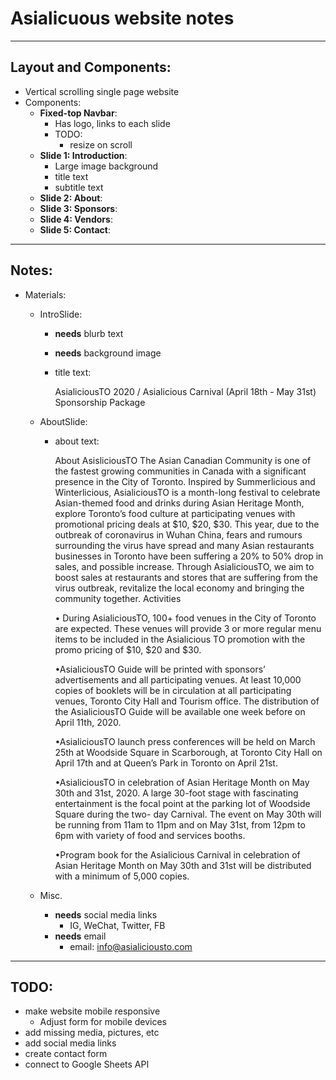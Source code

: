 # Asialicuous website notes

--------------------------------

## Layout and Components:

- Vertical scrolling single page website
- Components:
    - **Fixed-top Navbar**: 
        - Has logo, links to each slide
        - TODO:
            - resize on scroll
    - **Slide 1: Introduction**:    
        - Large image background
        - title text
        - subtitle text
    - **Slide 2: About**:
    - **Slide 3: Sponsors**:
    - **Slide 4: Vendors**:
    - **Slide 5: Contact**:

--------------------------------

## Notes:

- Materials:
    - IntroSlide:
        - **needs** blurb text
        - **needs** background image
        - title text:
        
            AsialiciousTO 2020 / Asialicious Carnival (April 18th - May 31st) Sponsorship Package

    - AboutSlide:
        - about text:

            About AsisliciousTO
            The Asian Canadian Community is one of the fastest growing communities in Canada with a significant presence in the City of Toronto.
            Inspired by Summerlicious and Winterlicious, AsialiciousTO is a month-long festival to celebrate Asian-themed food and drinks during Asian Heritage Month, explore Toronto’s food culture at participating venues with promotional pricing deals at $10, $20, $30.
            This year, due to the outbreak of coronavirus in Wuhan China, fears and rumours surrounding the virus have spread and many Asian restaurants businesses in Toronto have been suffering a 20% to 50% drop in sales, and possible increase. Through AsialiciousTO, we aim to boost sales at restaurants and stores that are suffering from the virus outbreak, revitalize the local economy and bringing the community together.
            Activities

            • During AsialiciousTO, 100+ food venues in the City of Toronto are expected. These venues will provide 3 or more regular menu items to be included in the Asialicious TO promotion with the promo pricing of $10, $20 and $30.

            •AsialiciousTO Guide will be printed with sponsors’ advertisements and all participating venues. At least 10,000 copies of booklets will be in circulation at all participating venues, Toronto City Hall and Tourism office. The distribution of the AsialiciousTO Guide will be available one week before on April 11th, 2020.

            •AsialiciousTO launch press conferences will be held on March 25th at Woodside Square in Scarborough, at Toronto City Hall on April 17th and at Queen’s Park in Toronto on April 21st.

            •AsialiciousTO in celebration of Asian Heritage Month on May 30th and 31st, 2020. A large 30-foot stage with fascinating entertainment is the focal point at the parking lot of Woodside Square during the two- day Carnival. The event on May 30th will be running from 11am to 11pm and on May 31st, from 12pm to
            6pm with variety of food and services booths.

            •Program book for the Asialicious Carnival in celebration of Asian Heritage Month on May 30th and 31st will be distributed with a minimum of 5,000 copies.
    
    - Misc. 
        - **needs** social media links
            - IG, WeChat, Twitter, FB
        - **needs** email
            - email: info@asialiciousto.com

--------------------------------

## TODO:

- make website mobile responsive
    - Adjust form for mobile devices
- add missing media, pictures, etc
- add social media links
- create contact form
- connect to Google Sheets API